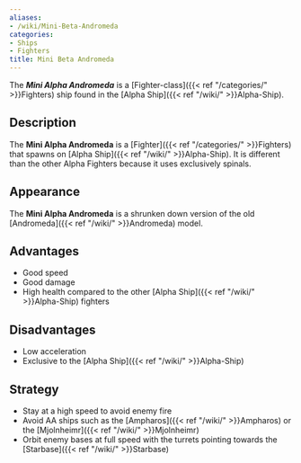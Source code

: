 ```yaml
---
aliases:
- /wiki/Mini-Beta-Andromeda
categories:
- Ships
- Fighters
title: Mini Beta Andromeda
---
```


The **_Mini Alpha Andromeda_** is a [Fighter-class]({{< ref "/categories/" >}}Fighters) ship found in the [Alpha Ship]({{< ref "/wiki/" >}}Alpha-Ship).

## Description

The **Mini Alpha Andromeda** is a [Fighter]({{< ref "/categories/" >}}Fighters) that spawns on [Alpha Ship]({{< ref "/wiki/" >}}Alpha-Ship). It is different than the other Alpha Fighters because it uses exclusively spinals.

## Appearance

The **Mini Alpha Andromeda** is a shrunken down version of the old [Andromeda]({{< ref "/wiki/" >}}Andromeda) model.

## Advantages

- Good speed
- Good damage
- High health compared to the other [Alpha Ship]({{< ref "/wiki/" >}}Alpha-Ship) fighters

## Disadvantages

- Low acceleration
- Exclusive to the [Alpha Ship]({{< ref "/wiki/" >}}Alpha-Ship)

## Strategy

- Stay at a high speed to avoid enemy fire
- Avoid AA ships such as the [Ampharos]({{< ref "/wiki/" >}}Ampharos) or the [Mjolnheimr]({{< ref "/wiki/" >}}Mjolnheimr)
- Orbit enemy bases at full speed with the turrets pointing towards the [Starbase]({{< ref "/wiki/" >}}Starbase)